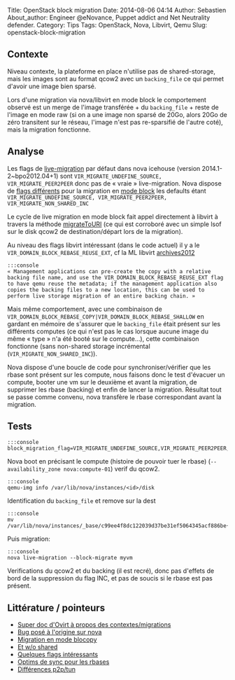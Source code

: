 Title: OpenStack block migration
Date: 2014-08-06 04:14
Author: Sebastien
About_author: Engineer @eNovance, Puppet addict and Net Neutrality defender.
Category: Tips
Tags: OpenStack, Nova, Libvirt, Qemu
Slug: openstack-block-migration

## Contexte

Niveau contexte, la plateforme en place n'utilise pas de shared-storage, mais les images sont au format qcow2 avec un `backing_file` ce qui permet d'avoir une image bien sparsé.

Lors d'une migration via nova/libvirt en mode block le comportement observé est un merge de l'image transférée + du `backing_file` + reste de l'image en mode raw (si on a une image non sparsé de 20Go, alors 20Go de zéro transitent sur le réseau, l'image n'est pas re-sparsifié de l'autre coté), mais la migration fonctionne.

## Analyse

Les flags de [live-migration](https://github.com/openstack/nova/blob/14080812961e5a2f6a7054a45d2afa013e4f3899/nova/virt/libvirt/driver.py#L169-L170) par défaut dans nova icehouse (version 2014.1-2~bpo2012.04+1) sont `VIR_MIGRATE_UNDEFINE_SOURCE, VIR_MIGRATE_PEER2PEER` donc pas de « vraie » live-migration. Nova dispose de [flags différents](https://github.com/openstack/nova/blob/14080812961e5a2f6a7054a45d2afa013e4f3899/nova/virt/libvirt/driver.py#L4493-L4495) pour la migration en [mode block](https://github.com/openstack/nova/blob/14080812961e5a2f6a7054a45d2afa013e4f3899/nova/virt/libvirt/driver.py#L172-L174) les defaults étant `VIR_MIGRATE_UNDEFINE_SOURCE, VIR_MIGRATE_PEER2PEER, VIR_MIGRATE_NON_SHARED_INC`

Le cycle de live migration en mode block fait appel directement à libvirt à travers la méthode [migrateToURI](https://github.com/openstack/nova/blob/14080812961e5a2f6a7054a45d2afa013e4f3899/nova/virt/libvirt/driver.py#L4500-L4503) (ce qui est corroboré avec un simple lsof sur le disk qcow2 de destination/départ lors de la migration).

Au niveau des flags libvirt intéressant (dans le code actuel) il y a le `VIR_DOMAIN_BLOCK_REBASE_REUSE_EXT`, cf la ML libvirt [archives2012](http://www.redhat.com/archives/libvir-list/2012-April/msg00292.html)

    :::console
    « Management applications can pre-create the copy with a relative backing file name, and use the VIR_DOMAIN_BLOCK_REBASE_REUSE_EXT flag to have qemu reuse the metadata; if the management application also copies the backing files to a new location, this can be used to perform live storage migration of an entire backing chain. »

Mais même comportement, avec une combinaison de `VIR_DOMAIN_BLOCK_REBASE_COPY|VIR_DOMAIN_BLOCK_REBASE_SHALLOW` en gardant en mémoire de s'assurer que le `backing_file` était présent sur les différents computes (ce qui n'est pas le cas lorsque aucune image du même « type » n'a été booté sur le compute…), cette combinaison fonctionne (sans non-shared storage incrémental (`VIR_MIGRATE_NON_SHARED_INC`)).

Nova dispose d'une boucle de code pour synchroniser/vérifier que les rbase sont présent sur les compute, nous faisons donc le test d'évacuer un compute, booter une vm sur le deuxième et avant la migration, de supprimer les rbase (backing) et enfin de lancer la migration. Résultat tout se passe comme convenu, nova transfère le rbase correspondant avant la migration.

## Tests

    :::console
    block_migration_flag=VIR_MIGRATE_UNDEFINE_SOURCE,VIR_MIGRATE_PEER2PEER,VIR_MIGRATE_LIVE,VIR_DOMAIN_BLOCK_REBASE_COPY,VIR_DOMAIN_BLOCK_REBASE_SHALLOW

Nova boot en précisant le compute (histoire de pouvoir tuer le rbase) (`--availability_zone nova:compute-01`)
verif du qcow2.

    :::console
    qemu-img info /var/lib/nova/instances/<id>/disk

Identification du `backing_file` et remove sur la dest

    :::console
    mv /var/lib/nova/instances/_base/c99ee4f8dc122039d37be31ef5064345acf886be{,.back}

Puis migration:

    :::console
    nova live-migration --block-migrate myvm

Verifications du qcow2 et du backing (il est recré), donc pas d'effets de bord de la suppression du flag INC, et pas de soucis si le rbase est pas présent.

## Littérature / pointeurs

* [Super doc d'Ovirt à propos des contextes/migrations](http://www.ovirt.org/Features/Design/StorageLiveMigration)
* [Bug posé à l'origine sur nova](https://bugs.launchpad.net/nova/+bug/1350857)
* [Migration en mode blocopy](http://kashyapc.com/2014/07/06/live-disk-migration-with-libvirt-blockcopy/)
* [Et w/o shared](http://hgj.hu/live-migrating-a-virtual-machine-with-libvirt-without-a-shared-storage/)
* [Quelques flags intéressants](http://www.redhat.com/archives/libvir-list/2012-April/msg00292.html)
* [Optims de sync pour les rbases](https://review.openstack.org/#/c/9944/)
* [Différences p2p/tun](http://libvirt.org/migration.html)
